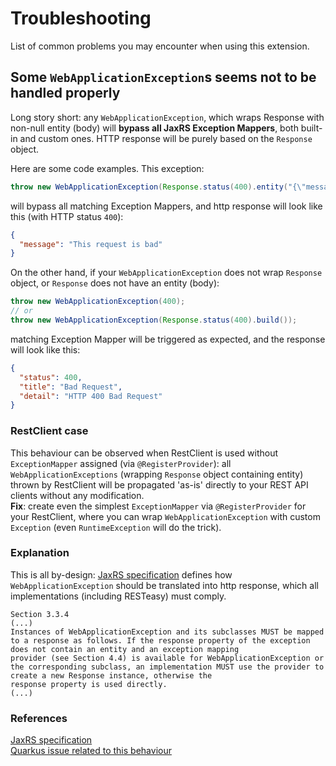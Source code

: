 # Troubleshooting
List of common problems you may encounter when using this extension.

## Some `WebApplicationException`s seems not to be handled properly
Long story short: any `WebApplicationException`, which wraps Response with non-null entity (body) will **bypass all JaxRS Exception Mappers**, both built-in and custom ones. HTTP response will be purely based on the `Response` object.

Here are some code examples. This exception:
```java
throw new WebApplicationException(Response.status(400).entity("{\"message\": \"This request is bad\"}").build());
```
will bypass all matching Exception Mappers, and http response will look like this (with HTTP status `400`):
```json
{
  "message": "This request is bad"
}
```

On the other hand, if your `WebApplicationException` does not wrap `Response` object, or `Response` does not have an entity (body):
```java
throw new WebApplicationException(400);
// or
throw new WebApplicationException(Response.status(400).build());
```
matching Exception Mapper will be triggered as expected, and the response will look like this:
```json
{
  "status": 400,
  "title": "Bad Request",
  "detail": "HTTP 400 Bad Request"
}
```

### RestClient case
This behaviour can be observed when RestClient is used without `ExceptionMapper` assigned (via `@RegisterProvider`): all `WebApplicationExceptions` (wrapping `Response` object containing entity) thrown by RestClient will be propagated 'as-is' directly to your REST API clients without any modification.  
**Fix**: create even the simplest `ExceptionMapper` via `@RegisterProvider` for your RestClient, where you can wrap `WebApplicationException` with custom `Exception` (even `RuntimeException` will do the trick).

### Explanation
This is all by-design: [JaxRS specification](https://raw.githubusercontent.com/javaee/jax-rs-spec/master/spec.pdf) defines how `WebApplicationException` should be translated into http response, which all implementations (including RESTeasy) must comply.

```
Section 3.3.4
(...)
Instances of WebApplicationException and its subclasses MUST be mapped to a response as follows. If the response property of the exception does not contain an entity and an exception mapping
provider (see Section 4.4) is available for WebApplicationException or the corresponding subclass, an implementation MUST use the provider to create a new Response instance, otherwise the
response property is used directly. 
(...)
```

### References  
[JaxRS specification](https://raw.githubusercontent.com/javaee/jax-rs-spec/master/spec.pdf)  
[Quarkus issue related to this behaviour](https://github.com/quarkusio/quarkus/issues/4031)
